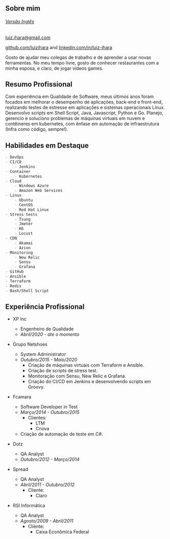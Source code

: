 ## Sobre mim
###### [Versão Inglês](https://luizihara.github.io)

luiz.ihara@gmail.com

[github.com/luizihara](https://github.com/luizihara) and [linkedin.com/in/luiz-ihara](https://www.linkedin.com/in/luiz-ihara/)


Gosto de ajudar meu colegas de trabalho e de aprender a usar novas ferramentas. No meu tempo livre, gosto de conhecer restaurantes com a minha esposa, e claro, de jogar videos games.

## Resumo Profissional

Com experiência em Qualidade de Software, meus últimos anos foram focados em melhorar o desempenho de aplicações, back-end e front-end, realizando testes de estresse em aplicações e sistemas operacionais Linux. Desenvolvo scripts em Shell Script, Java, Javascript, Python e Go. Planejo, gerencio e soluciono problemas de máquinas virtuais em nuvem e contêineres em kubernetes, com ênfase em automação de infraestrutura (Infra como código, sempre!).

## Habilidades em Destaque

```markdown
- DevOps
- CI/CD
    - Jenkins
- Container
    - Kubernetes
- Cloud
    - Windows Azure
    - Amazon Web Services
- Linux
    - Ubuntu
    - CentOS
    - Red Hat Linux
- Stress tests
    - Tsung
    - Jmeter
    - K6
    - Locust
- CDN
    - Akamai
    - Azion
- Monitoring
    - New Relic
    - Sensu
    - Grafana
- GitHub
- Ansible
- Terraform
- Redis
- Bash/Shell Script
```

## Experiência Profissional
- XP Inc
    - Engenheiro de Qualidade
    - _Abril/2020 - ate o momento_

- Grupo Netshoes
    - System Administrator
    - _Outubro/2015 - Maio/2020_
	    - Criação de máquinas virtuais com Terraform e Ansible.
	    - Criação de scripts de stress test.
	    - Monitoração com Sensu, New Relic e Grafana.
	    - Criação do CI/CD em Jenkins e desenvolvendo scripts em Groovy.

- Fcamara
    - Software Developer in Test
    - _Março/2014 - Outubro/2015_
        - Clientes:
            - LTM
            - Cnova
	- Criação de automação de teste em C#.

- Dotz
    - QA Analyst
    - _Outubro/2012 - Março/2014_


- Spread
    - QA Analyst
    - _Abril/2011 - Outubro/2012_
        - Cliente:
            - Claro


- RSI Informática
    - QA Analyst
    - _Agosto/2009 - Abril/2011_
        - Cliente:
            - Caixa Econômica Federal